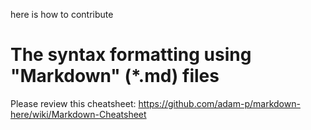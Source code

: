 here is how to contribute

# The syntax formatting using "Markdown" (*.md) files 

Please review this cheatsheet:
https://github.com/adam-p/markdown-here/wiki/Markdown-Cheatsheet
